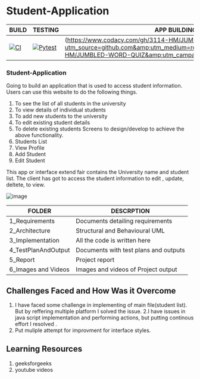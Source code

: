 # Student-Application

| BUILD     |                  TESTING             |   APP BUILDING     |   CODACY   |
|---------------------|-----------------------------------------|---------------------------|-------------------------|
| [![CI](https://github.com/GENESIS2021Q1/Applied_SDLC-Dec_Team_35/actions/workflows/main.yml/badge.svg)](https://github.com/GENESIS2021Q1/Applied_SDLC-Dec_Team_35/actions/workflows/main.yml)      |    [![Pytest](https://github.com/GENESIS2021Q1/Applied_SDLC-Sept_Team_11/actions/workflows/pytest.yml/badge.svg)](https://github.com/GENESIS2021Q1/Applied_SDLC-Dec_Team_35/actions/workflows/pytest.yml)    | (https://www.codacy.com/gh/3114-HM/JUMBLED-WORD-QUIZ/dashboard?utm_source=github.com&amp;utm_medium=referral&amp;utm_content=3114-HM/JUMBLED-WORD-QUIZ&amp;utm_campaign=Badge_Grade)  |

### Student-Application

Going to build an application that is used to access student information. Users can use
this website to do the following things.
1. To see the list of all students in the university
2. To view details of individual students
3. To add new students to the university
4. To edit existing student details
5. To delete existing students
Screens to design/develop to achieve the above functionality.
1. Students List
2. View Profile
3. Add Student
4. Edit Student 

This app or interface extend fair contains the University name and student list. The client has got to access the student information to edit , update, deltete, to view.

![image](https://user-images.githubusercontent.com/89724393/136598618-442021f2-e00b-4d6d-bf55-b2bf1d23733e.png)


| FOLDER              |                  DESCRPTION             |    
|---------------------|-----------------------------------------|
| 1_Requirements      |Documents detailing requirements         |             
| 2_Architecture      |Structural and Behavioural UML           |   
| 3_Implementation    |All the code is written here             |
| 4_TestPlanAndOutput |Documents with test plans and outputs    | 
| 5_Report            |Project report                           |
| 6_Images and Videos |Images and videos of Project output      | 




## Challenges Faced and How Was it Overcome

 1. I have faced some challenge in implementing of main file(student list). But by reffering multiple platform I solved the issue.
 2.I have issues in java script implementation and performing actions, but putting continous effort I resolved .
 3. Put muliple attempt for improvment for interface styles.

## Learning Resources

 1. geeksforgeeks
 2. youtube videos
 

